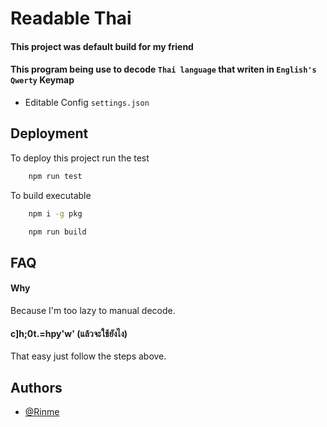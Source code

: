 
# Readable Thai

#### This project was default build for my friend

#### This program being use to decode ``Thai language`` that writen in ``English's Qwerty`` Keymap

- Editable Config ``settings.json``

## Deployment

To deploy this project run the test

```bash
    npm run test
```

To build executable

```bash
    npm i -g pkg
```

```bash
    npm run build
```

## FAQ

#### Why

Because I'm too lazy to manual decode.

#### c]h;0t.=hpy'w' (แล้วจะใช้ยังไง)

That easy just follow the steps above.

## Authors

- [@Rinme](https://www.github.com/rinme)

